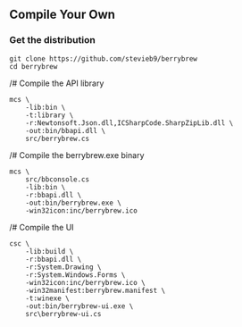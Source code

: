 ## Compile Your Own 

### Get the distribution

    git clone https://github.com/stevieb9/berrybrew
    cd berrybrew
    
/# Compile the API library

    mcs \
        -lib:bin \
        -t:library \
        -r:Newtonsoft.Json.dll,ICSharpCode.SharpZipLib.dll \ 
        -out:bin/bbapi.dll \
        src/berrybrew.cs

/# Compile the berrybrew.exe binary

    mcs \
        src/bbconsole.cs
        -lib:bin \
        -r:bbapi.dll \
        -out:bin/berrybrew.exe \
        -win32icon:inc/berrybrew.ico

/# Compile the UI

    csc \
        -lib:build \
        -r:bbapi.dll \
        -r:System.Drawing \
        -r:System.Windows.Forms \
        -win32icon:inc/berrybrew.ico \
        -win32manifest:berrybrew.manifest \
        -t:winexe \
        -out:bin/berrybrew-ui.exe \
        src\berrybrew-ui.cs
